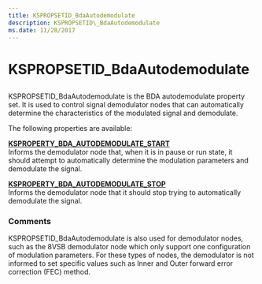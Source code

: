 ```yaml
---
title: KSPROPSETID_BdaAutodemodulate
description: KSPROPSETID\_BdaAutodemodulate
ms.date: 11/28/2017
---
```


# KSPROPSETID\_BdaAutodemodulate


## <span id="ddk_kspropsetid_bdaautodemodulate_ks"></span><span id="DDK_KSPROPSETID_BDAAUTODEMODULATE_KS"></span>


KSPROPSETID\_BdaAutodemodulate is the BDA autodemodulate property set. It is used to control signal demodulator nodes that can automatically determine the characteristics of the modulated signal and demodulate.

The following properties are available:

<span id="KSPROPERTY_BDA_AUTODEMODULATE_START"></span><span id="ksproperty_bda_autodemodulate_start"></span>[**KSPROPERTY\_BDA\_AUTODEMODULATE\_START**](ksproperty-bda-autodemodulate-start.md)  
Informs the demodulator node that, when it is in pause or run state, it should attempt to automatically determine the modulation parameters and demodulate the signal.

<span id="KSPROPERTY_BDA_AUTODEMODULATE_STOP"></span><span id="ksproperty_bda_autodemodulate_stop"></span>[**KSPROPERTY\_BDA\_AUTODEMODULATE\_STOP**](ksproperty-bda-autodemodulate-stop.md)  
Informs the demodulator node that it should stop trying to automatically demodulate the signal.

### Comments

KSPROPSETID\_BdaAutodemodulate is also used for demodulator nodes, such as the 8VSB demodulator node which only support one configuration of modulation parameters. For these types of nodes, the demodulator is not informed to set specific values such as Inner and Outer forward error correction (FEC) method.

 

 





